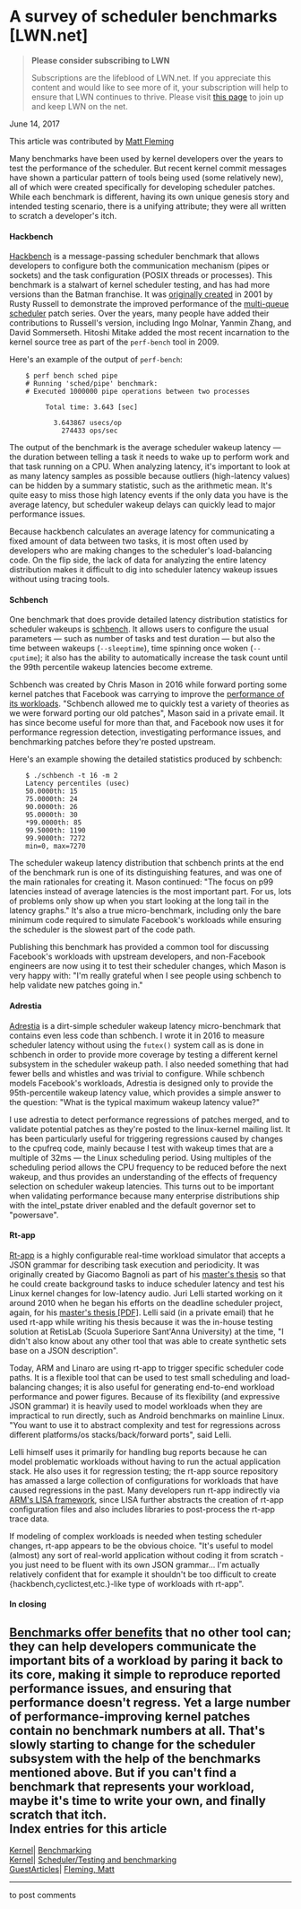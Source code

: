 # A survey of scheduler benchmarks [LWN.net]

> **Please consider subscribing to LWN**
> 
> Subscriptions are the lifeblood of LWN.net. If you appreciate this content and would like to see more of it, your subscription will help to ensure that LWN continues to thrive. Please visit [this page](/Promo/nst-nag1/subscribe) to join up and keep LWN on the net. 

June 14, 2017

This article was contributed by [Matt Fleming](http://www.codeblueprint.co.uk/)

Many benchmarks have been used by kernel developers over the years to test the performance of the scheduler. But recent kernel commit messages have shown a particular pattern of tools being used (some relatively new), all of which were created specifically for developing scheduler patches. While each benchmark is different, having its own unique genesis story and intended testing scenario, there is a unifying attribute; they were all written to scratch a developer's itch.

#### Hackbench

[Hackbench](http://manpages.ubuntu.com/manpages/xenial/man8/hackbench.8.html) is a message-passing scheduler benchmark that allows developers to configure both the communication mechanism (pipes or sockets) and the task configuration (POSIX threads or processes). This benchmark is a stalwart of kernel scheduler testing, and has had more versions than the Batman franchise. It was [originally created](http://lkml.iu.edu/hypermail/linux/kernel/0112.1/0702.html) in 2001 by Rusty Russell to demonstrate the improved performance of the [multi-queue scheduler](http://lse.sourceforge.net/scheduling/mq1.html) patch series. Over the years, many people have added their contributions to Russell's version, including Ingo Molnar, Yanmin Zhang, and David Sommerseth. Hitoshi Mitake added the most recent incarnation to the kernel source tree as part of the `perf-bench` tool in 2009.

Here's an example of the output of `perf-bench`: 
    
    
        $ perf bench sched pipe
        # Running 'sched/pipe' benchmark:
        # Executed 1000000 pipe operations between two processes
    
             Total time: 3.643 [sec]
    
               3.643867 usecs/op
                 274433 ops/sec
    

The output of the benchmark is the average scheduler wakeup latency — the duration between telling a task it needs to wake up to perform work and that task running on a CPU. When analyzing latency, it's important to look at as many latency samples as possible because outliers (high-latency values) can be hidden by a summary statistic, such as the arithmetic mean. It's quite easy to miss those high latency events if the only data you have is the average latency, but scheduler wakeup delays can quickly lead to major performance issues. 

Because hackbench calculates an average latency for communicating a fixed amount of data between two tasks, it is most often used by developers who are making changes to the scheduler's load-balancing code. On the flip side, the lack of data for analyzing the entire latency distribution makes it difficult to dig into scheduler latency wakeup issues without using tracing tools.

#### Schbench

One benchmark that does provide detailed latency distribution statistics for scheduler wakeups is [schbench](https://git.kernel.org/pub/scm/linux/kernel/git/mason/schbench.git/). It allows users to configure the usual parameters — such as number of tasks and test duration — but also the time between wakeups (`--sleeptime`), time spinning once woken (`--cputime`); it also has the ability to automatically increase the task count until the 99th percentile wakeup latencies become extreme.

Schbench was created by Chris Mason in 2016 while forward porting some kernel patches that Facebook was carrying to improve the [performance of its workloads](https://marc.info/?l=linux-kernel&m=145987986404475). "Schbench allowed me to quickly test a variety of theories as we were forward porting our old patches", Mason said in a private email. It has since become useful for more than that, and Facebook now uses it for performance regression detection, investigating performance issues, and benchmarking patches before they're posted upstream.

Here's an example showing the detailed statistics produced by schbench: 
    
    
        $ ./schbench -t 16 -m 2
        Latency percentiles (usec)
    	50.0000th: 15
    	75.0000th: 24
    	90.0000th: 26
    	95.0000th: 30
    	*99.0000th: 85
    	99.5000th: 1190
    	99.9000th: 7272
    	min=0, max=7270
    

The scheduler wakeup latency distribution that schbench prints at the end of the benchmark run is one of its distinguishing features, and was one of the main rationales for creating it. Mason continued: "The focus on p99 latencies instead of average latencies is the most important part. For us, lots of problems only show up when you start looking at the long tail in the latency graphs." It's also a true micro-benchmark, including only the bare minimum code required to simulate Facebook's workloads while ensuring the scheduler is the slowest part of the code path.

Publishing this benchmark has provided a common tool for discussing Facebook's workloads with upstream developers, and non-Facebook engineers are now using it to test their scheduler changes, which Mason is very happy with: "I'm really grateful when I see people using schbench to help validate new patches going in."

#### Adrestia

[Adrestia](https://github.com/mfleming/adrestia) is a dirt-simple scheduler wakeup latency micro-benchmark that contains even less code than schbench. I wrote it in 2016 to measure scheduler latency without using the `futex()` system call as is done in schbench in order to provide more coverage by testing a different kernel subsystem in the scheduler wakeup path. I also needed something that had fewer bells and whistles and was trivial to configure. While schbench models Facebook's workloads, Adrestia is designed only to provide the 95th-percentile wakeup latency value, which provides a simple answer to the question: "What is the typical maximum wakeup latency value?"

I use adrestia to detect performance regressions of patches merged, and to validate potential patches as they're posted to the linux-kernel mailing list. It has been particularly useful for triggering regressions caused by changes to the cpufreq code, mainly because I test with wakeup times that are a multiple of 32ms — the Linux scheduling period. Using multiples of the scheduling period allows the CPU frequency to be reduced before the next wakeup, and thus provides an understanding of the effects of frequency selection on scheduler wakeup latencies. This turns out to be important when validating performance because many enterprise distributions ship with the intel_pstate driver enabled and the default governor set to "powersave".

#### Rt-app

[Rt-app](https://github.com/scheduler-tools/rt-app) is a highly configurable real-time workload simulator that accepts a JSON grammar for describing task execution and periodicity. It was originally created by Giacomo Bagnoli as part of his [master's thesis](https://retis.sssup.it/?q=node/77) so that he could create background tasks to induce scheduler latency and test his Linux kernel changes for low-latency audio. Juri Lelli started working on it around 2010 when he began his efforts on the deadline scheduler project, again, for his [master's thesis [PDF]](https://core.ac.uk/download/pdf/14699805.pdf). Lelli said (in a private email) that he used rt-app while writing his thesis because it was the in-house testing solution at RetisLab (Scuola Superiore Sant'Anna University) at the time, "I didn't also know about any other tool that was able to create synthetic sets base on a JSON description".

Today, ARM and Linaro are using rt-app to trigger specific scheduler code paths. It is a flexible tool that can be used to test small scheduling and load-balancing changes; it is also useful for generating end-to-end workload performance and power figures. Because of its flexibility (and expressive JSON grammar) it is heavily used to model workloads when they are impractical to run directly, such as Android benchmarks on mainline Linux. "You want to use it to abstract complexity and test for regressions across different platforms/os stacks/back/forward ports", said Lelli.

Lelli himself uses it primarily for handling bug reports because he can model problematic workloads without having to run the actual application stack. He also uses it for regression testing; the rt-app source repository has amassed a large collection of configurations for workloads that have caused regressions in the past. Many developers run rt-app indirectly via [ARM's LISA framework](https://github.com/ARM-software/lisa), since LISA further abstracts the creation of rt-app configuration files and also includes libraries to post-process the rt-app trace data.

If modeling of complex workloads is needed when testing scheduler changes, rt-app appears to be the obvious choice. "It's useful to model (almost) any sort of real-world application without coding it from scratch - you just need to be fluent with its own JSON grammar… I'm actually relatively confident that for example it shouldn't be too difficult to create {hackbench,cyclictest,etc.}-like type of workloads with rt-app".

#### In closing

[Benchmarks offer benefits](https://www.infoq.com/articles/traditional-benchmark-lifespan) that no other tool can; they can help developers communicate the important bits of a workload by paring it back to its core, making it simple to reproduce reported performance issues, and ensuring that performance doesn't regress. Yet a large number of performance-improving kernel patches contain no benchmark numbers at all. That's slowly starting to change for the scheduler subsystem with the help of the benchmarks mentioned above. But if you can't find a benchmark that represents your workload, maybe it's time to write your own, and finally scratch that itch.  
Index entries for this article  
---  
[Kernel](/Kernel/Index)| [Benchmarking](/Kernel/Index#Benchmarking)  
[Kernel](/Kernel/Index)| [Scheduler/Testing and benchmarking](/Kernel/Index#Scheduler-Testing_and_benchmarking)  
[GuestArticles](/Archives/GuestIndex/)| [Fleming, Matt](/Archives/GuestIndex/#Fleming_Matt)  
  


* * *

to post comments 
